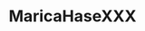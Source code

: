 ---
title: MaricaHaseXXX
crosslinks:
- AsianHotties
- porninfifteenseconds
- AsianCumsluts
- GloveLove
---